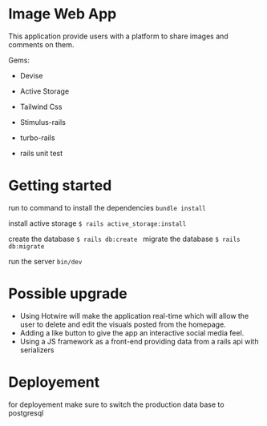 # Image Web App

This application provide users with a platform to share images and comments on them.

Gems:

* Devise

* Active Storage

* Tailwind Css

* Stimulus-rails

* turbo-rails

* rails unit test 

# Getting started 
run to command to install the dependencies
`` bundle install ``

install active storage
`` $ rails active_storage:install ``

create the database
``$ rails db:create ``
migrate the database
``$ rails db:migrate ``

run the server 
`` bin/dev ``


# Possible upgrade 
- Using Hotwire will make the application real-time which will allow the user to delete and edit the visuals posted from the homepage.
- Adding a like button to give the app an interactive social media feel.
- Using a JS framework as a front-end providing data from a rails api with serializers

# Deployement
for deployement make sure to switch the production data base to postgresql


